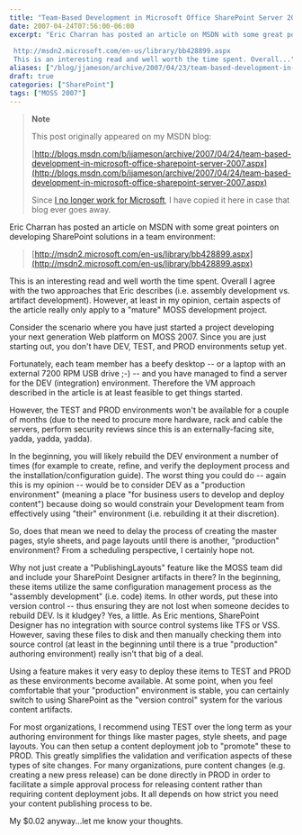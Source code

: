```yaml
---
title: "Team-Based Development in Microsoft Office SharePoint Server 2007"
date: 2007-04-24T07:56:00-06:00
excerpt: "Eric Charran has posted an article on MSDN with some great pointers on developing SharePoint solutions in a team environment: 
 
 http://msdn2.microsoft.com/en-us/library/bb428899.aspx 
 This is an interesting read and well worth the time spent. Overall..."
aliases: ["/blog/jjameson/archive/2007/04/23/team-based-development-in-microsoft-office-sharepoint-server-2007.aspx", "/blog/jjameson/archive/2007/04/24/team-based-development-in-microsoft-office-sharepoint-server-2007.aspx"]
draft: true
categories: ["SharePoint"]
tags: ["MOSS 2007"]
---
```


> **Note**
>
> This post originally appeared on my MSDN blog:
>
> [http://blogs.msdn.com/b/jjameson/archive/2007/04/24/team-based-development-in-microsoft-office-sharepoint-server-2007.aspx](http://blogs.msdn.com/b/jjameson/archive/2007/04/24/team-based-development-in-microsoft-office-sharepoint-server-2007.aspx)
>
> Since
> [I no longer work for Microsoft](/blog/jjameson/2011/09/02/last-day-with-microsoft), I have copied it here in case that
> blog ever goes away.

Eric Charran has posted an article on MSDN with some great pointers on developing
SharePoint solutions in a team environment:

> [http://msdn2.microsoft.com/en-us/library/bb428899.aspx](http://msdn2.microsoft.com/en-us/library/bb428899.aspx)

This is an interesting read and well worth the time spent. Overall I agree
with the two approaches that Eric describes (i.e. assembly development vs. artifact
development). However, at least in my opinion, certain aspects of the article
really only apply to a "mature" MOSS development project.

Consider the scenario where you have just started a project developing your
next generation Web platform on MOSS 2007. Since you are just starting out,
you don't have DEV, TEST, and PROD environments setup yet.

Fortunately, each team member has a beefy desktop -- or a laptop with an
external 7200 RPM USB drive ;-) -- and you have managed to find a server for
the DEV (integration) environment. Therefore the VM approach described in the
article is at least feasible to get things started.

However, the TEST and PROD environments won't be available for a couple of
months (due to the need to procure more hardware, rack and cable the servers,
perform security reviews since this is an externally-facing site, yadda, yadda,
yadda).

In the beginning, you will likely rebuild the DEV environment a number of
times (for example to create, refine, and verify the deployment process and
the installation/configuration guide). The worst thing you could do -- again
this is my opinion -- would be to consider DEV as a "production environment"
(meaning a place "for business users to develop and deploy content") because
doing so would constrain your Development team from effectively using "their"
environment (i.e. rebuilding it at their discretion).

So, does that mean we need to delay the process of creating the master pages,
style sheets, and page layouts until there is another, "production" environment?
From a scheduling perspective, I certainly hope not.

Why not just create a "PublishingLayouts" feature like the MOSS team did
and include your SharePoint Designer artifacts in there? In the beginning, these
items utilize the same configuration management process as the "assembly development"
(i.e. code) items. In other words, put these into version control -- thus ensuring
they are not lost when someone decides to rebuild DEV. Is it kludgey? Yes, a
little. As Eric mentions, SharePoint Designer has no integration with source
control systems like TFS or VSS. However, saving these files to disk and then
manually checking them into source control (at least in the beginning until
there is a true "production" authoring environment) really isn't that big of
a deal.

Using a feature makes it very easy to deploy these items to TEST and PROD
as these environments become available. At some point, when you feel comfortable
that your "production" environment is stable, you can certainly switch to using
SharePoint as the "version control" system for the various content artifacts.

For most organizations, I recommend using TEST over the long term as your
authoring environment for things like master pages, style sheets, and page layouts.
You can then setup a content deployment job to "promote" these to PROD. This
greatly simplifies the validation and verification aspects of these types of
site changes. For many organizations, pure content changes (e.g. creating a
new press release) can be done directly in PROD in order to facilitate a simple
approval process for releasing content rather than requiring content deployment
jobs. It all depends on how strict you need your content publishing process
to be.

My $0.02 anyway...let me know your thoughts.

